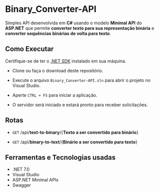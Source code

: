# Binary_Converter-API

Simples API desenvolvida em **C#** usando o modelo **Minimal API** do **ASP.NET** que permite **converter texto para sua representação binária** e **converter sequências binárias de volta para texto**.

## Como Executar
Certifique-se de ter o [.NET SDK](https://dotnet.microsoft.com/download) instalado em sua máquina.

- Clone ou faça o download deste repositório.

- Execute o arquivo `Binary_Converter-API.sln` para abrir o projeto no Visual Studio.

- Aperte `CTRL + F5` para iniciar a aplicação.

- O servidor será iniciado e estará pronto para receber solicitações.

## Rotas
- `GET` /api/**text-to-binary**/{**Texto a ser convertido para binário**}

- `GET` /api/**binary-to-text**/{**Binário a ser convertido para texto**}

## Ferramentas e Tecnologias usadas
- .NET 7.0
- Visual Studio
- ASP.NET Minimal APIs
- Swagger
